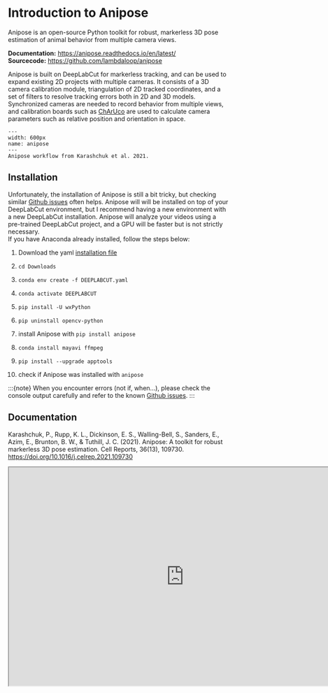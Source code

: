 # Introduction to Anipose

Anipose is an open-source Python toolkit for robust, markerless 3D pose estimation of animal behavior from multiple camera views.

**Documentation:** https://anipose.readthedocs.io/en/latest/  
**Sourcecode:** https://github.com/lambdaloop/anipose

Anipose is built on DeepLabCut for markerless tracking, and can be used to expand existing 2D projects with multiple cameras. It consists of a 3D camera calibration module, triangulation of 2D tracked coordinates, and a set of filters to resolve tracking errors both in 2D and 3D models. Synchronized cameras are needed to record behavior from multiple views, and calibration boards such as [ChArUco](https://docs.opencv.org/3.4/df/d4a/tutorial_charuco_detection.html) are used to calculate camera parameters such as relative position and orientation in space.

```{figure} content/anipose.PNG
---
width: 600px
name: anipose
---
Anipose workflow from Karashchuk et al. 2021.
```

## Installation

Unfortunately, the installation of Anipose is still a bit tricky, but checking similar [Github issues](https://github.com/lambdaloop/anipose/issues) often helps. Anipose will will be installed on top of your DeepLabCut environment, but I recommend having a new environment with a new DeepLabCut installation.
Anipose will analyze your videos using a pre-trained DeepLabCut project, and a GPU will be faster but is not strictly necessary.  
If you have Anaconda already installed, follow the steps below:

1. Download the yaml [installation file](http://www.mackenziemathislab.org/s/DEEPLABCUT.yaml)

2. `cd Downloads`

3. `conda env create -f DEEPLABCUT.yaml`

4. `conda activate DEEPLABCUT`

5. `pip install -U wxPython`

6. `pip uninstall opencv-python`

7. install Anipose with `pip install anipose`

8. `conda install mayavi ffmpeg`

9. `pip install --upgrade apptools`

10. check if Anipose was installed with `anipose`

:::{note}
When you encounter errors (not if, when...), please check the console output carefully and refer to the known [Github issues](https://github.com/lambdaloop/anipose/issues).
:::

## Documentation

Karashchuk, P., Rupp, K. L., Dickinson, E. S., Walling-Bell, S., Sanders, E., Azim, E., Brunton, B. W., & Tuthill, J. C. (2021). Anipose: A toolkit for robust markerless 3D pose estimation. Cell Reports, 36(13), 109730. https://doi.org/10.1016/j.celrep.2021.109730

<iframe width="800" height="500" frameborder="1" src="https://www.ncbi.nlm.nih.gov/pmc/articles/PMC8498918/pdf/nihms-1744538.pdf"></iframe>